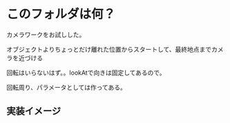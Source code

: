 # このフォルダは何？
カメラワークをお試しした。

オブジェクトよりちょっとだけ離れた位置からスタートして、最終地点までカメラを近づける

回転はいらないはず。。lookAtで向きは固定してあるので。

回転周り、パラメータとしては作ってある。

## 実装イメージ
